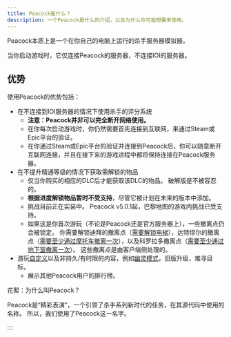 ```yaml
---
title: Peacock是什么？
description: 一个Peacock是什么的介绍，以及为什么你可能想要来使用。
---
```


Peacock本质上是一个在你自己的电脑上运行的杀手服务器模拟器。

当你启动游戏时，它仅连接Peacock的服务器，不连接IOI的服务器。

## 优势

使用Peacock的优势包括：

-   在不连接到IOI服务器的情况下使用杀手的评分系统
    -   **注意：Peacock并非可以完全断开网络使用。**
    -   在你每次启动游戏时，你仍然需要首先连接到互联网，来通过Steam或Epic平台的验证。
    -   在你通过Steam或Epic平台的验证并连接到Peacock后，你可以随意断开互联网连接，并且在接下来的游戏进程中都将保持连接在Peacock服务器。
-   在不提升精通等级的情况下获取需解锁的物品
    -   仅当你购买的相应的DLC后才能获取该DLC的物品。 破解版是不被容忍的。
    -   **根据进度解锁物品暂时不受支持**，尽管它被计划在未来的版本中添加。
    -   挑战目前正在实装中。 Peacock v5.0.1起，巴黎地图的游戏内挑战已受支持。
    -   如果这是你首次游玩（不论是Peacock还是官方服务器上），一些撤离点仍会被锁定。 你需要解锁迪拜的撤离点（[需要解锁电梯](https://youtu.be/IEQgRQyQRf8)），达特缪尔的撤离点（[需要至少通过摩托车撤离一次](https://youtu.be/AJtJZe9jEi8?t=151)），以及科罗拉多撤离点（[需要至少通过地下室撤离一次](https://youtu.be/3XKWHrKpXwk?t=140)）。 这些撤离点是由客户端侧处理的。
-   游玩[自定义](../custom-content.md)以及非持久/有时限的内容，例如[幽灵模式](../ghost-mode)，旧版升级，难寻目标。
    -   展示其他Peacock用户的排行榜。

花絮：为什么叫Peacock？

Peacock是“精彩表演”，一个引领了杀手系列新时代的任务，在其源代码中使用的名称。 所以，我们使用了Peacock这一名字。

:::
